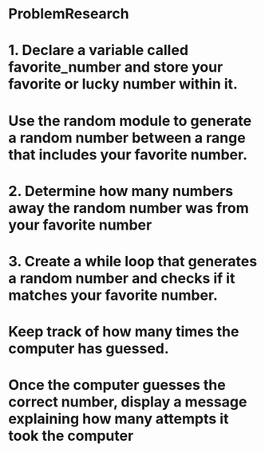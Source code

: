 # ProblemResearch

# 1. Declare a variable called favorite_number and store your favorite or lucky number within it. 
  # Use the random module to generate a random number between a range that includes your favorite number.

# 2. Determine how many numbers away the random number was from your favorite number

# 3. Create a while loop that generates a random number and checks if it matches your favorite number.
  # Keep track of how many times the computer has guessed.
  # Once the computer guesses the correct number, display a message explaining how many attempts it took the computer